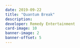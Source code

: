 ```yaml
---
date: 2019-09-22
title: "Quantum Break"
description:
developer: Remedy Entertainment
card-image: 10
banner-image: 2
banner-offset: 5
---
```

